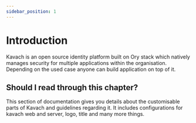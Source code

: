 ```yaml
---
sidebar_position: 1
---
```


# Introduction
Kavach is an open source identity platform built on Ory stack which natively manages security for multiple applications within the organisation. Depending on the used case anyone can build application on top of it. 
## Should I read through this chapter?
This section of documentation gives you details about the customisable parts of Kavach and guidelines regarding it. It includes configurations for kavach web and server, logo, title and many more things.
